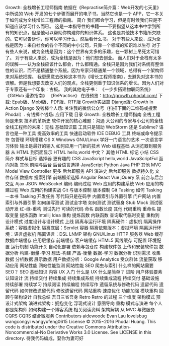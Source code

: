 Growth: 全栈增长工程师指南 依据在《Repractise简介篇：Web开发的七天里》中所说的 Web 开发的七个步骤而展开的电子书。当然它也是一个 APP，它一本关于如何成为全栈增长工程师的指南。 简介 我们都会学习，但是有时候我们只是不知道应该学习什么而已。 这是一本指导性的书籍——不要指望从这本书中学到所有的知识点，但是他可以帮助你构建你的知识体系。 这也是其他技术书籍所欠缺的。它可以告诉你，你可以学习什么，然后看什么书。 对于有些人来说，成为全栈是因为：来自社会的各个不同的中小公司，只靠一个领域的知识难以生存 对于有些人来说，成为全栈是因为：这个世界有太多的乐趣，在一颗树上吊死太可惜了。 对于有些人来说，成为全栈是因为：他们想去创业。 而人们对于全栈有太多的误解——认为全栈应该什么都会，什么都精通。全栈只是因为我们对系统有整体性的认识，而不是精通整个系统。因为专家只精通某一个领域，总得有一个架构师来对系统把握。 我更愿意去改称这本书为《增长工程师指南》，去避免对这本书的误解。但是我想要去改变人们的观点，全栈更侧重于知识体系的增长。因为人们对于专家还有一个印象：古板。 我的其他电子书： 《一步步搭建物联网系统》 《GitHub 漫游指南》 《RePractise》 在线预览：http://growth.phodal.com/ 下载: Epub版、Mobi版、PDF版、RTF版 Growth实战篇 Django版: Growth In Action Django 没钱棒个人场: 关注我的微信公众号（扫描下面的二维码或搜索 Phodal）. 有钱捧个钱场: 应用下载 目录 Growth: 全栈增长工程师指南 全栈工程师是未来 技术的革新史 软件开发的核心难题：沟通 大公司的专家与小公司的全栈 全栈工程师的未来：无栈 基础知识篇 工具只是辅助 WebStorm 还是 Sublime? 语言也是一种工具 提高效率的工具 快速启动软件 IDE DEBUG 工具 终端或命令提示符 包管理 环境搭建 OS X Windows GNU/Linux 学好一门语言的艺术 一次语言学习体验 输出是最好的输入 如何应用一门新的技术 Web 编程基础 从浏览器到服务器 从 HTML 到页面显示 HTML hello,world 中文？ 其他 HTML 标记 小结 CSS 简介 样式与目标 选择器 更有趣的 CSS JavaScript hello,world JavaScriptFul 面向对象 其他 前端与后台 后台语言选择 JavaScript Python Java PHP 其他 MVC Model View Controller 更多 后台即服务 API 演进史 后台即服务 数据持久化 文件存储 数据库 搜索引擎 前端框架选择 Angular React Vue jQuery 系 前台与后台交互 Ajax JSON WebSocket 编码 编码过程 Web 应用的构建系统 Web 应用的构建过程 Web 应用的构建实战 Git 与版本控制 版本控制 Git Tasking 如何 Tasking 一本书 Tasking 开发任务 写代码只是在码字 内置索引与外置引擎 门户网站 内置索引与外置引擎 如何编写测试 测试金字塔 如何测试 测试替身 Stub Mock 测试驱动开发 红-绿-重构 测试先行 可读的代码 命名 函数长度 其他 代码重构 重命名 提取变量 提炼函数 Intellij Idea 重构 提炼函数 内联函数 查询取代临时变量 重构到设计模式 过度设计与设计模式 上线 隔离与运行环境 隔离硬件：虚拟机 隔离操作系统：容器虚拟化 隔离底层：Servlet 容器 隔离依赖版本：虚拟环境 隔离运行环境：语言虚拟机 隔离语言：DSL LNMP 架构 GNU/Linux HTTP 服务器 Web 缓存 数据库端缓存 应用层缓存 前端缓存 客户端缓存 HTML5 离线缓存 可配置 环境配置 运行机制 功能开关 自动化部署 依赖与包仓库 构建软件包 上传和安装软件包 数据分析 构建-衡量-学习 想法-构建 产品-衡量 数据-学习 数据分析 识别需求 收集数据 分析数据 展示数据 用户数据分析：Google Analytics 受众群体 流量获取 移动应用 网站性能 网站性能监测 网站性能 SEO 爬虫与索引 什么样的网站需要 SEO？ SEO 基础知识 内容 UX 入门 什么是 UX 什么是简单？ 进阶 用户体验要素 认知设计 流 持续交付 持续集成 持续集成系统 持续集成流程 持续交付 基础设施 持续部署 持续学习 持续阅读 持续编程 持续写作 遗留系统与修改代码 遗留代码 遗留代码 如何修改遗留代码 修改遗留代码 网站重构 速度优化 功能加强 模块重构 回顾与架构设计 自我总结 吾日三省吾身 Retro Retro 的过程 三个维度 架构模式 预设计式架构 演进式架构：拥抱变化 浮现式设计 意图导向 重构 模式与演进 每个人都是架构师 如何构建一个博客系统 相关阅读资料 架构解耦 从 MVC 与微服务 CQRS CQRS 结合微服务 Contributors aidewoode Evan Lau loveisbug wangcongyi wangyufeng0615 License © 2015~2016 Phodal Huang. This code is distributed under the Creative Commons Attribution-Noncommercial-No Derivative Works 3.0 License. See LICENSE in this directory. 待我代码编成，娶你为妻可好